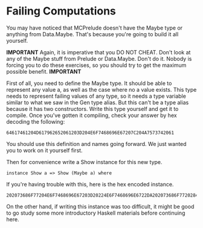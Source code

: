 # Failing Computations

You may have noticed that MCPrelude doesn't have the Maybe type or anything
from Data.Maybe.  That's because you're going to build it all yourself.

**IMPORTANT**
Again, it is imperative that you DO NOT CHEAT.  Don't look at any of the Maybe
stuff from Prelude or Data.Maybe.  Don't do it.  Nobody is forcing you to do
these exercises, so you should try to get the maximum possible benefit.
**IMPORTANT**

First of all, you need to define the Maybe type.  It should be able to
represent any value a, as well as the case where no a value exists.  This type
needs to represent failing values of any type, so it needs a type variable
similar to what we saw in the Gen type alias.  But this can't be a type alias
because it has two constructors.  Write this type yourself and get it to
compile.  Once you've gotten it compiling, check your answer by hex decoding
the following:

    64617461204D617962652061203D204E6F7468696E67207C204A7573742061

You should use this definition and names going forward.  We just wanted you to
work on it yourself first.

Then for convenience write a Show instance for this new type.

    instance Show a => Show (Maybe a) where

If you're having trouble with this, here is the hex encoded instance.

    202073686F77204E6F7468696E67203D20224E6F7468696E6722DA202073686F7720284A757374206129203D20224A7573742022202B2B2073686F772061

On the other hand, if writing this instance was too difficult, it might be
good to go study some more introductory Haskell materials before continuing
here.


